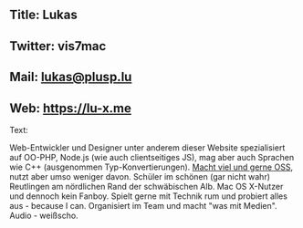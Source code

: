 Title: Lukas
----
Twitter: vis7mac
----
Mail: lukas@plusp.lu
----
Web: https://lu-x.me
----
Text:

Web-Entwickler und Designer unter anderem dieser Website spezialisiert auf OO-PHP, Node.js (wie auch clientseitiges JS), mag aber auch Sprachen wie C++ (ausgenommen Typ-Konvertierungen). [Macht viel und gerne OSS](https://github.com/vis7mac), nutzt aber umso weniger davon.
Schüler im schönen (gar nicht wahr) Reutlingen am nördlichen Rand der schwäbischen Alb. Mac OS X-Nutzer und dennoch kein Fanboy.
Spielt gerne mit Technik rum und probiert alles aus - because I can.
Organisiert im Team und macht "was mit Medien". Audio - weißscho.